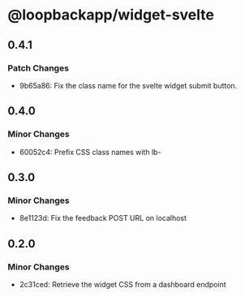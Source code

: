 # @loopbackapp/widget-svelte

## 0.4.1

### Patch Changes

- 9b65a86: Fix the class name for the svelte widget submit button.

## 0.4.0

### Minor Changes

- 60052c4: Prefix CSS class names with lb-

## 0.3.0

### Minor Changes

- 8e1123d: Fix the feedback POST URL on localhost

## 0.2.0

### Minor Changes

- 2c31ced: Retrieve the widget CSS from a dashboard endpoint
